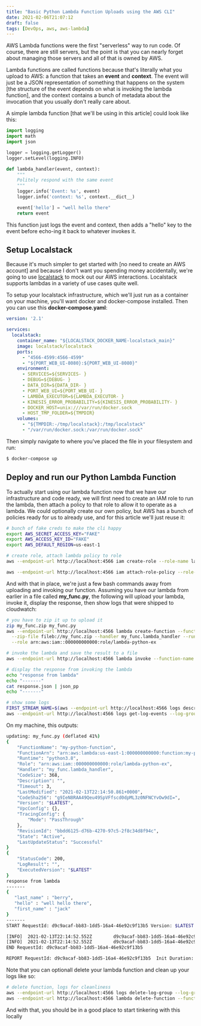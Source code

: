 ```yaml
---
title: "Basic Python Lambda Function Uploads using the AWS CLI"
date: 2021-02-06T21:07:12
draft: false
tags: [DevOps, aws, aws-lambda]
---
```


AWS Lambda functions were the first "serverless" way to run code. Of course, there are still servers, but the point is that you can nearly forget about managing those servers and all of that is owned by AWS.

Lambda functions are called functions because that's literally what you upload to AWS: a function that takes an **event** and **context**. The event will just be a JSON representation of something that happens on the system \[the structure of the event depends on what is invoking the lambda function\], and the context contains a bunch of metadata about the invocation that you usually don't really care about.

A simple lambda function \[that we'll be using in this article\] could look like this:

```python
import logging
import math
import json

logger = logging.getLogger()
logger.setLevel(logging.INFO)

def lambda_handler(event, context):
    """
    Politely respond with the same event
    """
    logger.info('Event: %s', event)
    logger.info('context: %s', context.__dict__)

    event['hello'] = "well hello there"
    return event

```

This function just logs the event and context, then adds a "hello" key to the event before echo-ing it back to whatever invokes it.

## Setup Localstack

Because it's much simpler to get started with \[no need to create an AWS account\] and because I don't want you spending money accidentally, we're going to use [localstack](https://github.com/localstack/localstack) to mock out our AWS interactions. Localstack supports lambdas in a variety of use cases quite well.

To setup your localstack infrastructure, which we'll just run as a container on your machine, you'll want docker and docker-compose installed. Then you can use this **docker-compose.yaml**:

```yaml
version: '2.1'

services:
  localstack:
    container_name: "${LOCALSTACK_DOCKER_NAME-localstack_main}"
    image: localstack/localstack
    ports:
      - "4566-4599:4566-4599"
      - "${PORT_WEB_UI-8080}:${PORT_WEB_UI-8080}"
    environment:
      - SERVICES=${SERVICES- }
      - DEBUG=${DEBUG- }
      - DATA_DIR=${DATA_DIR- }
      - PORT_WEB_UI=${PORT_WEB_UI- }
      - LAMBDA_EXECUTOR=${LAMBDA_EXECUTOR- }
      - KINESIS_ERROR_PROBABILITY=${KINESIS_ERROR_PROBABILITY- }
      - DOCKER_HOST=unix:///var/run/docker.sock
      - HOST_TMP_FOLDER=${TMPDIR}
    volumes:
      - "${TMPDIR:-/tmp/localstack}:/tmp/localstack"
      - "/var/run/docker.sock:/var/run/docker.sock"

```

Then simply navigate to where you've placed the file in your filesystem and run:

```bash
$ docker-compose up

```

## Deploy and run our Python Lambda Function

To actually start using our lambda function now that we have our infrastructure and code ready, we will first need to create an IAM role to run the lambda, then attach a policy to that role to allow it to operate as a lambda. We could optionally create our own policy, but AWS has a bunch of policies ready for us to already use, and for this article we'll just reuse it:

```bash
# bunch of fake creds to make the cli happy
export AWS_SECRET_ACCESS_KEY="FAKE"
export AWS_ACCESS_KEY_ID="FAKE"
export AWS_DEFAULT_REGION=us-east-1

# create role, attach lambda policy to role
aws --endpoint-url http://localhost:4566 iam create-role --role-name lambda-python-ex --assume-role-policy-document file://trust-policy.json

aws --endpoint-url http://localhost:4566 iam attach-role-policy --role-name lambda-python-ex --policy-arn arn:aws:iam::aws:policy/service-role/AWSLambdaBasicExecutionRole

```

And with that in place, we're just a few bash commands away from uploading and invoking our function. Assuming you have our lambda from earlier in a file called **my\_func.py**, the following will upload your lambda, invoke it, display the response, then show logs that were shipped to cloudwatch:

```bash
# you have to zip it up to upload it
zip my_func.zip my_func.py
aws --endpoint-url http://localhost:4566 lambda create-function --function-name my-python-function \
  --zip-file fileb://my_func.zip --handler my_func.lambda_handler --runtime python3.8 \
  --role arn:aws:iam::000000000000:role/lambda-python-ex

# invoke the lambda and save the result to a file
aws --endpoint-url http://localhost:4566 lambda invoke --function-name my-python-function --payload '{"first_name": "jack", "last_name": "berry"}' response.json

# display the response from invoking the lambda
echo "response from lambda"
echo "-------"
cat response.json | json_pp
echo "-------"

# show some logs
FIRST_STREAM_NAME=$(aws --endpoint-url http://localhost:4566 logs describe-log-streams --log-group-name /aws/lambda/my-python-function | jq -r ".logStreams[0].logStreamName")
aws --endpoint-url http://localhost:4566 logs get-log-events --log-group-name /aws/lambda/my-python-function --log-stream-name "$FIRST_STREAM_NAME" --limit 25 | jq -r ".events | map(.message)[]"

```

On my machine, this outputs:

```bash
updating: my_func.py (deflated 41%)
{
    "FunctionName": "my-python-function",
    "FunctionArn": "arn:aws:lambda:us-east-1:000000000000:function:my-python-function",
    "Runtime": "python3.8",
    "Role": "arn:aws:iam::000000000000:role/lambda-python-ex",
    "Handler": "my_func.lambda_handler",
    "CodeSize": 368,
    "Description": "",
    "Timeout": 3,
    "LastModified": "2021-02-13T22:14:50.861+0000",
    "CodeSha256": "g9IeN8RAA49Qeu49SpVFfscd0dpML3z0NFNCYvOw9dI=",
    "Version": "$LATEST",
    "VpcConfig": {},
    "TracingConfig": {
        "Mode": "PassThrough"
    },
    "RevisionId": "bbdd6125-d76b-4270-97c5-2f8c34d8f94c",
    "State": "Active",
    "LastUpdateStatus": "Successful"
}
{
    "StatusCode": 200,
    "LogResult": "",
    "ExecutedVersion": "$LATEST"
}
response from lambda
-------
{
   "last_name" : "berry",
   "hello" : "well hello there",
   "first_name" : "jack"
}
-------
START RequestId: d9c9acaf-bb83-1dd5-16a4-46e92c9f13b5 Version: $LATEST

[INFO]  2021-02-13T22:14:52.552Z        d9c9acaf-bb83-1dd5-16a4-46e92c9f13b5    Event: {'first_name': 'jack', 'last_name': 'berry'}
[INFO]  2021-02-13T22:14:52.552Z        d9c9acaf-bb83-1dd5-16a4-46e92c9f13b5    context: {'aws_request_id': 'd9c9acaf-bb83-1dd5-16a4-46e92c9f13b5', 'log_group_name': '/aws/lambda/my-python-function', 'log_stream_name': '2021/02/13/[$LATEST]016f3b4e250d5d1a10426f2b48e41a6a', 'function_name': 'my-python-function', 'memory_limit_in_mb': '1536', 'function_version': '$LATEST', 'invoked_function_arn': 'arn:aws:lambda:us-east-1:000000000000:function:my-python-function', 'client_context': None, 'identity': <__main__.CognitoIdentity object at 0x7f00224ad490>, '_epoch_deadline_time_in_ms': 1613254495363}
END RequestId: d9c9acaf-bb83-1dd5-16a4-46e92c9f13b5

REPORT RequestId: d9c9acaf-bb83-1dd5-16a4-46e92c9f13b5  Init Duration: 283.11 ms        Duration: 4.64 ms       Billed Duration: 5 ms   Memory Size: 1536 MB    Max Memory Used: 24 MB

```

Note that you can optionall delete your lambda function and clean up your logs like so:

```bash
# delete function, logs for cleanliness
aws --endpoint-url http://localhost:4566 logs delete-log-group --log-group-name $(aws --endpoint-url http://localhost:4566 logs describe-log-groups | jq -r ".logGroups[0].logGroupName")
aws --endpoint-url http://localhost:4566 lambda delete-function --function-name my-python-function

```

And with that, you should be in a good place to start tinkering with this locally
